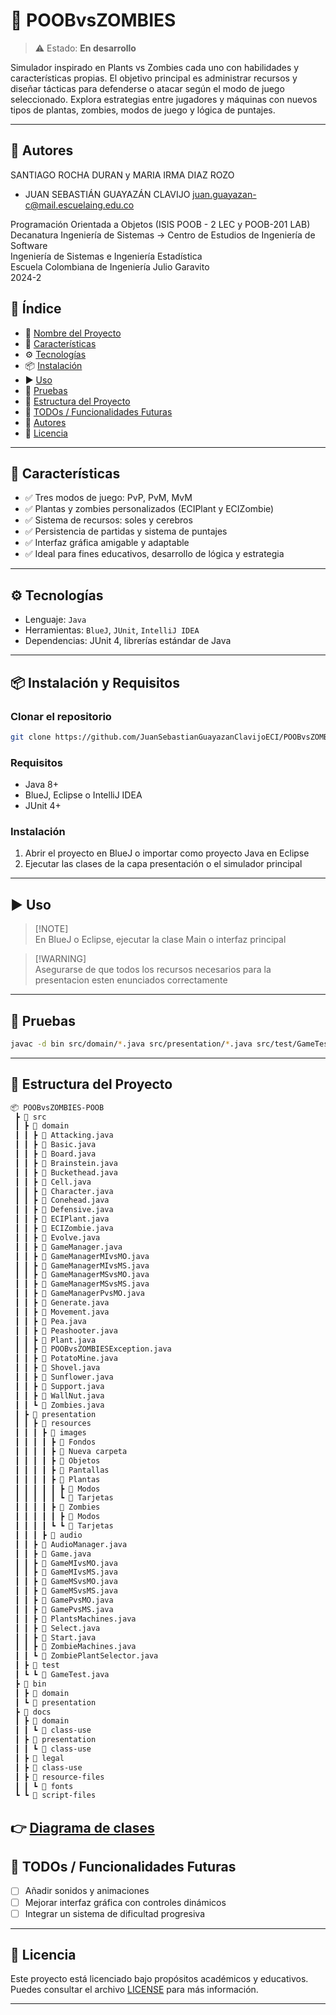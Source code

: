 # 📌 POOBvsZOMBIES

> ⚠️ Estado: **En desarrollo**

Simulador inspirado en Plants vs Zombies cada uno con habilidades y características propias. El objetivo principal es administrar recursos y diseñar tácticas para defenderse o atacar según el modo de juego seleccionado. Explora estrategias entre jugadores y máquinas con nuevos tipos de plantas, zombies, modos de juego y lógica de puntajes.

---

## 👥 Autores

SANTIAGO ROCHA DURAN y MARIA IRMA DIAZ ROZO
- JUAN SEBASTIÁN GUAYAZÁN CLAVIJO <juan.guayazan-c@mail.escuelaing.edu.co>

Programación Orientada a Objetos (ISIS POOB - 2 LEC y POOB-201 LAB)   
Decanatura Ingeniería de Sistemas → Centro de Estudios de Ingeniería de Software    
Ingeniería de Sistemas e Ingeniería Estadística    
Escuela Colombiana de Ingeniería Julio Garavito    
2024-2

## 🧠 Índice

- 📌 [Nombre del Proyecto](#-poobvszombies)
- 🚀 [Características](#-características)
- ⚙️ [Tecnologías](#️-tecnologías)
- 📦 [Instalación](#-instalación-y-requisitos)
- ▶️ [Uso](#️-uso)
- 🧪 [Pruebas](#-pruebas)
- 📁 [Estructura del Proyecto](#-estructura-del-proyecto)
- 📌 [TODOs / Funcionalidades Futuras](#-todos--funcionalidades-futuras)
- 👥 [Autores](#-autores)
- 📄 [Licencia](#-licencia)

---

## 🚀 Características

- ✅ Tres modos de juego: PvP, PvM, MvM
- ✅ Plantas y zombies personalizados (ECIPlant y ECIZombie)
- ✅ Sistema de recursos: soles y cerebros
- ✅ Persistencia de partidas y sistema de puntajes
- ✅ Interfaz gráfica amigable y adaptable
- ✅ Ideal para fines educativos, desarrollo de lógica y estrategia

---

## ⚙️ Tecnologías

- Lenguaje: `Java`
- Herramientas: `BlueJ`, `JUnit`, `IntelliJ IDEA`
- Dependencias: JUnit 4, librerías estándar de Java

---

## 📦 Instalación y Requisitos

### Clonar el repositorio
```bash
git clone https://github.com/JuanSebastianGuayazanClavijoECI/POOBvsZOMBIES-POOB.git
```

### Requisitos

* Java 8+
* BlueJ, Eclipse o IntelliJ IDEA 
* JUnit 4+

### Instalación

1. Abrir el proyecto en BlueJ o importar como proyecto Java en Eclipse
2. Ejecutar las clases de la capa presentación o el simulador principal

---

## ▶️ Uso

> [!NOTE]\
> En BlueJ o Eclipse, ejecutar la clase Main o interfaz principal

> [!WARNING]\
> Asegurarse de que todos los recursos necesarios para la presentacion esten enunciados correctamente

---

## 🧪 Pruebas

```bash
javac -d bin src/domain/*.java src/presentation/*.java src/test/GameTest.java
```

---

## 📁 Estructura del Proyecto

```bash
📦 POOBvsZOMBIES-POOB
 ┣ 📂 src
 ┃ ┣ 📂 domain
 ┃ ┃ ┣ 📜 Attacking.java
 ┃ ┃ ┣ 📜 Basic.java
 ┃ ┃ ┣ 📜 Board.java
 ┃ ┃ ┣ 📜 Brainstein.java
 ┃ ┃ ┣ 📜 Buckethead.java
 ┃ ┃ ┣ 📜 Cell.java
 ┃ ┃ ┣ 📜 Character.java
 ┃ ┃ ┣ 📜 Conehead.java
 ┃ ┃ ┣ 📜 Defensive.java
 ┃ ┃ ┣ 📜 ECIPlant.java
 ┃ ┃ ┣ 📜 ECIZombie.java
 ┃ ┃ ┣ 📜 Evolve.java
 ┃ ┃ ┣ 📜 GameManager.java
 ┃ ┃ ┣ 📜 GameManagerMIvsMO.java
 ┃ ┃ ┣ 📜 GameManagerMIvsMS.java
 ┃ ┃ ┣ 📜 GameManagerMSvsMO.java
 ┃ ┃ ┣ 📜 GameManagerMSvsMS.java
 ┃ ┃ ┣ 📜 GameManagerPvsMO.java
 ┃ ┃ ┣ 📜 Generate.java
 ┃ ┃ ┣ 📜 Movement.java
 ┃ ┃ ┣ 📜 Pea.java
 ┃ ┃ ┣ 📜 Peashooter.java
 ┃ ┃ ┣ 📜 Plant.java
 ┃ ┃ ┣ 📜 POOBvsZOMBIESException.java
 ┃ ┃ ┣ 📜 PotatoMine.java
 ┃ ┃ ┣ 📜 Shovel.java
 ┃ ┃ ┣ 📜 Sunflower.java
 ┃ ┃ ┣ 📜 Support.java
 ┃ ┃ ┣ 📜 WallNut.java
 ┃ ┃ ┗ 📜 Zombies.java
 ┃ ┣ 📂 presentation
 ┃ ┃ ┣ 📂 resources
 ┃ ┃ ┃ ┣ 📂 images
 ┃ ┃ ┃ ┃ ┣ 📂 Fondos
 ┃ ┃ ┃ ┃ ┣ 📂 Nueva carpeta
 ┃ ┃ ┃ ┃ ┣ 📂 Objetos
 ┃ ┃ ┃ ┃ ┣ 📂 Pantallas
 ┃ ┃ ┃ ┃ ┣ 📂 Plantas 
 ┃ ┃ ┃ ┃ ┃ ┣ 📂 Modos
 ┃ ┃ ┃ ┃ ┃ ┗ 📂 Tarjetas
 ┃ ┃ ┃ ┃ ┣ 📂 Zombies
 ┃ ┃ ┃ ┃ ┃ ┣ 📂 Modos
 ┃ ┃ ┃ ┃ ┗ ┗ 📂 Tarjetas
 ┃ ┃ ┃ ┣ 📂 audio
 ┃ ┃ ┣ 📜 AudioManager.java
 ┃ ┃ ┣ 📜 Game.java
 ┃ ┃ ┣ 📜 GameMIvsMO.java
 ┃ ┃ ┣ 📜 GameMIvsMS.java
 ┃ ┃ ┣ 📜 GameMSvsMO.java
 ┃ ┃ ┣ 📜 GameMSvsMS.java
 ┃ ┃ ┣ 📜 GamePvsMO.java
 ┃ ┃ ┣ 📜 GamePvsMS.java
 ┃ ┃ ┣ 📜 PlantsMachines.java
 ┃ ┃ ┣ 📜 Select.java
 ┃ ┃ ┣ 📜 Start.java
 ┃ ┃ ┣ 📜 ZombieMachines.java
 ┃ ┃ ┗ 📜 ZombiePlantSelector.java          
 ┃ ┣ 📂 test
 ┃ ┗ ┗ 📜 GameTest.java
 ┣ 📂 bin
 ┃ ┣ 📂 domain
 ┃ ┗ 📂 presentation
 ┣ 📂 docs
 ┃ ┣ 📂 domain
 ┃ ┃ ┗ 📂 class-use
 ┃ ┣ 📂 presentation
 ┃ ┃ ┗ 📂 class-use
 ┃ ┣ 📂 legal
 ┃ ┣ 📂 class-use
 ┃ ┣ 📂 resource-files
 ┃ ┃ ┗ 📂 fonts
 ┗ ┗ 📂 script-files
```
👉 [Diagrama de clases](./POOBvsZOMBIES.asta)
---

## 📌 TODOs / Funcionalidades Futuras

* [ ] Añadir sonidos y animaciones
* [ ] Mejorar interfaz gráfica con controles dinámicos
* [ ] Integrar un sistema de dificultad progresiva

---

## 📄 Licencia

Este proyecto está licenciado bajo propósitos académicos y educativos. Puedes consultar el archivo [LICENSE](./LICENSE) para más información.

---

